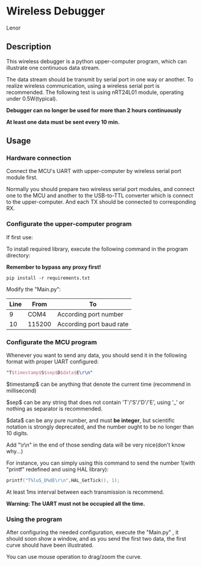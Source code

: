 # Wireless Debugger

Lenor

## Description

This wireless debugger is a python upper-computer program, which can illustrate one continuous data stream.

The data  stream should be transmit by serial port in one way or another. To realize wireless communication, using a wireless serial port is recommended. The following test is using nRT24L01 module, operating under 0.5W(typical).

**Debugger can no longer be used for more than 2 hours continuously**

**At least one data must be sent every 10 min.**

## Usage

### Hardware connection

Connect the MCU's UART with upper-computer by wireless serial port module first.

Normally you should prepare two wireless serial port modules, and connect one to the MCU and another to the USB-to-TTL converter which is connect to the upper-computer. And each TX should be connected to corresponding RX.

### Configurate the upper-computer program

If first use:

To install required library, execute the following command in the program directory:

**Remember to bypass any proxy first!**

```Shell
pip install -r requirements.txt
```

Modify the "Main.py":

| Line | From   | To                       |
| ---- | ------ | ------------------------ |
| 9    | COM4   | According port number    |
| 10   | 115200 | According port baud rate |

### Configurate the MCU program

Whenever you want to send any data, you should send it in the following format with proper UART configured:

```latex
"T$timestamp$S$sep$D$data$E\r\n"
```

\$timestamp\$ can be anything that denote the current time (recommend in millisecond)

\$sep\$ can be any string that does not contain 'T'/'S'/'D'/'E', using '_' or nothing as separator is recommended.

\$data\$ can be any pure number, and must **be integer**, but scientific notation is strongly deprecated, and the number ought to be no longer than 10 digits.

Add "\\r\\n" in the end of those sending data will be very nice(don't know why...)

For instance, you can simply using this command to send the number 1(with "printf" redefined and using HAL library):

```C
printf("T%luS_D%dE\r\n",HAL_GetTick(), 1);
```

At least 1ms interval between each transmission is recommend.

**Warning: The UART must not be occupied all the time.**

### Using the program

After configuring the needed configuration, execute the "Main.py" , it should soon show a window, and as you send the first two data, the first curve should have been illustrated.

You can use mouse operation to drag/zoom the curve.

